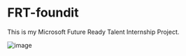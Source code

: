 # FRT-foundit
This is my Microsoft Future Ready Talent Internship Project.

![image](https://github.com/Piyush014/FRT-foundit/assets/109540904/a331df24-e778-4dcc-95d9-43d63191e3bd)
